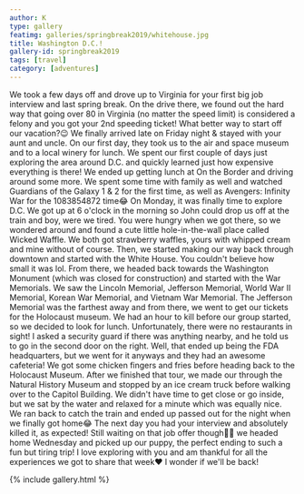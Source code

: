 ```yaml
---
author: K
type: gallery
featimg: galleries/springbreak2019/whitehouse.jpg
title: Washington D.C.!
gallery-id: springbreak2019
tags: [travel]
category: [adventures]
---
```

We took a few days off and drove up to Virginia for your first big job interview and last spring break. On the drive there, we found out the hard way that going over 80 in Virginia (no matter the speed limit) is considered a felony and you got your 2nd speeding ticket! What better way to start off our vacation?😉
We finally arrived late on Friday night & stayed with your aunt and uncle. On our first day, they took us to the air and space museum and to a local winery for lunch. We spent our first couple of days just exploring the area around D.C. and quickly learned just how expensive everything is there! We ended up getting lunch at On the Border and driving around some more. We spent some time with family as well and watched Guardians of the Galaxy 1 & 2 for the first time, as well as Avengers: Infinity War for the 1083854872 time😂
On Monday, it was finally time to explore D.C. We got up at 6 o'clock in the morning so John could drop us off at the train and boy, were we tired. You were hungry when we got there, so we wondered around and found a cute little hole-in-the-wall place called Wicked Waffle. We both got strawberry waffles, yours with whipped cream and mine without of course. Then, we started making our way back through downtown and started with the White House. You couldn't believe how small it was lol. From there, we headed back towards the Washington Monument (which was closed for construction) and started with the War Memorials. We saw the Lincoln Memorial, Jefferson Memorial, World War II Memorial, Korean War Memorial, and Vietnam War Memorial. The Jefferson Memorial was the farthest away and from there, we went to get our tickets for the Holocaust museum. We had an hour to kill before our group started, so we decided to look for lunch. Unfortunately, there were no restaurants in sight! I asked a security guard if there was anything nearby, and he told us to go in the second door on the right. Well, that ended up being the FDA headquarters, but we went for it anyways and they had an awesome cafeteria! We got some chicken fingers and fries before heading back to the Holocaust Museum. After we finished that tour, we made our through the Natural History Museum and stopped by an ice cream truck before walking over to the Capitol Building. We didn't have time to get close or go inside, but we sat by the water and relaxed for a minute which was equally nice. We ran back to catch the train and ended up passed out for the night when we finally got home😂 
The next day you had your interview and absolutely killed it, as expected! Still waiting on that job offer though🤔😉 we headed home Wednesday and picked up our puppy, the perfect ending to such a fun but tiring trip! I love exploring with you and am thankful for all the experiences we got to share that week❤️ I wonder if we'll be back! 
<br>

{% include gallery.html %}